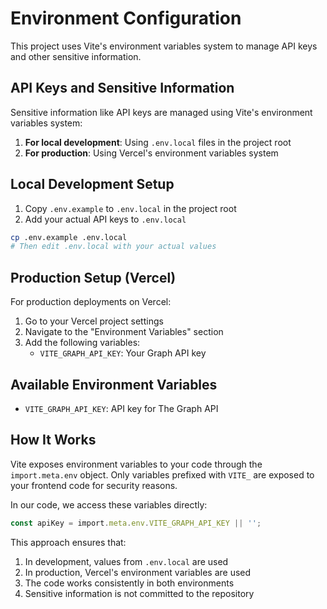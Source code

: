 # Environment Configuration

This project uses Vite's environment variables system to manage API keys and other sensitive information.

## API Keys and Sensitive Information

Sensitive information like API keys are managed using Vite's environment variables system:

1. **For local development**: Using `.env.local` files in the project root
2. **For production**: Using Vercel's environment variables system

## Local Development Setup

1. Copy `.env.example` to `.env.local` in the project root
2. Add your actual API keys to `.env.local`

```bash
cp .env.example .env.local
# Then edit .env.local with your actual values
```

## Production Setup (Vercel)

For production deployments on Vercel:

1. Go to your Vercel project settings
2. Navigate to the "Environment Variables" section
3. Add the following variables:
    - `VITE_GRAPH_API_KEY`: Your Graph API key

## Available Environment Variables

- `VITE_GRAPH_API_KEY`: API key for The Graph API

## How It Works

Vite exposes environment variables to your code through the `import.meta.env` object. Only variables prefixed with
`VITE_` are exposed to your frontend code for security reasons.

In our code, we access these variables directly:

```typescript
const apiKey = import.meta.env.VITE_GRAPH_API_KEY || '';
```

This approach ensures that:

1. In development, values from `.env.local` are used
2. In production, Vercel's environment variables are used
3. The code works consistently in both environments
4. Sensitive information is not committed to the repository
